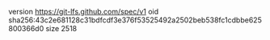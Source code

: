 version https://git-lfs.github.com/spec/v1
oid sha256:43c2e681128c31bdfcdf3e376f53525492a2502beb538fc1cdbbe625800366d0
size 2518
